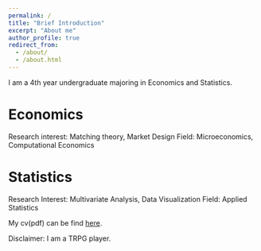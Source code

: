 ```yaml
---
permalink: /
title: "Brief Introduction"
excerpt: "About me"
author_profile: true
redirect_from: 
  - /about/
  - /about.html
---
```

I am a 4th year undergraduate majoring in Economics and Statistics. 

Economics
======
Research interest: Matching theory, Market Design
Field: Microeconomics, Computational Economics 

Statistics
======
Research Interest: Multivariate Analysis, Data Visualization
Field: Applied Statistics

My cv(pdf) can be find  [here](https://leonequ.github.io/files/cv_leone_QU_phd.pdf).

Disclaimer: I am a TRPG player. 
